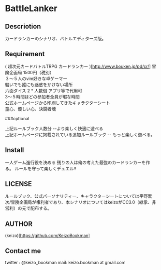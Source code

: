 BattleLanker
====


## Descriotion
カードランカーのシナリオ、バトルエディターズ版。


## Requirement
( 超次元カードバトルTRPG カードランカー )[http://www.bouken.jp/pd/cr/] 冒険企画局 1500円（税別）  
３〜５人のvim好きな卓ゲーマー  
騒いでも誰にも迷惑をかけない場所  
六面ダイス 2 * 人数個 アプリ等で代用可  
3〜５時間ほどの参加者全員が暇な時間  
公式ホームページから印刷してきたキャラクターシート  
童心、優しい心、決闘者魂  

###optional

上記ルールブック人数分 --より楽しく快適に遊べる  
上記ホームページに掲載されている追加ルールブック -- もっと楽しく遊べる。  

## Install

一人ゲーム進行役を決める
残りの人は俺の考えた最強のカードランカーを作る。
ルールを守って楽しくデュエル!!


## LICENSE
ルールブック、公式パーソナリティー、キャラクターシートについては平野累次/冒険企画局が権利者であり、本シナリオについてはkeizoがCC3.0（継承、非営利）の元で配布する。

## AUTHOR

(keizo)[https://github.com/KeizoBookman]


## Contact me
twitter : @keizo_bookman
mail: keizo.bookman at gmail.com
